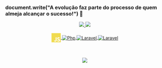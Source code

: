 ### document.write("A evolução faz parte do processo de quem almeja alcançar o sucesso!") 👋

<div align="center">
  <a href="https://github.com/jaummsilva">
  <img height="180em" src="https://github-readme-stats.vercel.app/api?username=jaummsilva&show_icons=true&theme=dracula&include_all_commits=true&count_private=true"/>
  <img height="180em" src="https://github-readme-stats.vercel.app/api/top-langs/?username=jaummsilva&layout=compact&langs_count=7&theme=dracula"/>
</div>

<div style="display: inline_block" align="center"><br>
  <img align="center" alt="JS" height="30" width="30" src="https://raw.githubusercontent.com/devicons/devicon/master/icons/javascript/javascript-plain.svg">    
  <img align="center" alt="Php" height="30" width="30" src="https://icongr.am/devicon/php-original.svg?size=128&color=currentColor">
  <img align="center" alt="Laravel" height="30" width="30" src="https://icongr.am/devicon/laravel-plain.svg?size=128&color=currentColor">
    <img align="center" alt="Laravel" height="30" width="30" src="  https://icongr.am/devicon/mysql-original.svg?size=128&color=currentColor
">
  
</div>

##

<div style="display: inline_block" align="center"> <br>
  <a  align="center" href="https://www.linkedin.com/in/jo%C3%A3ovitordasilva/" target="_blank"><img align="center" src="https://img.shields.io/badge/LinkedIn-0077B5?style=for-the-badge&logo=linkedin&logoColor=white" target="_blank"></a>
</div>
